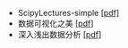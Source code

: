 - ScipyLectures-simple [[pdf]](https://pan.baidu.com/s/1OjX4Gc0aJsY44caAJ9gH6Q)
- 数据可视化之美 [[pdf]](https://pan.baidu.com/s/1k0OtNXRow9qK5H2HqJ94Mw)
- 深入浅出数据分析 [[pdf]](https://pan.baidu.com/s/15JETjWSkJrmXfMS_2RtEBw)


